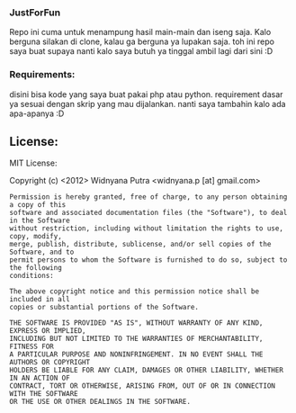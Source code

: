 ### JustForFun

Repo ini cuma untuk menampung hasil main-main dan iseng saja. Kalo berguna silakan
di clone, kalau ga berguna ya lupakan saja. toh ini repo saya buat supaya nanti
kalo saya butuh ya tinggal ambil lagi dari sini :D

### Requirements:
disini bisa kode yang saya buat pakai php atau python. requirement dasar ya sesuai
dengan skrip yang mau dijalankan. nanti saya tambahin kalo ada apa-apanya :D


## License:
MIT License:

  Copyright (c) <2012> Widnyana Putra <widnyana.p [at] gmail.com>

	Permission is hereby granted, free of charge, to any person obtaining a copy of this
	software and associated documentation files (the "Software"), to deal in the Software
	without restriction, including without limitation the rights to use, copy, modify,
	merge, publish, distribute, sublicense, and/or sell copies of the Software, and to
	permit persons to whom the Software is furnished to do so, subject to the following
	conditions:

	The above copyright notice and this permission notice shall be included in all
	copies or substantial portions of the Software.

	THE SOFTWARE IS PROVIDED "AS IS", WITHOUT WARRANTY OF ANY KIND, EXPRESS OR IMPLIED,
	INCLUDING BUT NOT LIMITED TO THE WARRANTIES OF MERCHANTABILITY, FITNESS FOR
	A PARTICULAR PURPOSE AND NONINFRINGEMENT. IN NO EVENT SHALL THE AUTHORS OR COPYRIGHT
	HOLDERS BE LIABLE FOR ANY CLAIM, DAMAGES OR OTHER LIABILITY, WHETHER IN AN ACTION OF
	CONTRACT, TORT OR OTHERWISE, ARISING FROM, OUT OF OR IN CONNECTION WITH THE SOFTWARE
	OR THE USE OR OTHER DEALINGS IN THE SOFTWARE.

